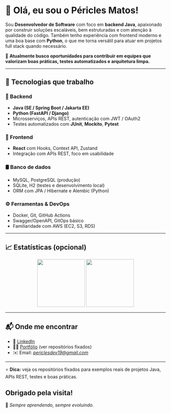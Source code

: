 # 👋 Olá, eu sou o Péricles Matos!

Sou **Desenvolvedor de Software** com foco em **backend Java**, apaixonado por construir soluções escaláveis, bem estruturadas e com atenção à qualidade do código. Também tenho experiência com frontend moderno e uma boa base com **Python**, o que me torna versátil para atuar em projetos full stack quando necessário.

🎯 **Atualmente busco oportunidades para contribuir em equipes que valorizam boas práticas, testes automatizados e arquitetura limpa.**

---

## 🚀 Tecnologias que trabalho

### 🧠 Backend
- **Java (SE / Spring Boot / Jakarta EE)**
- **Python (FastAPI / Django)**
- Microsserviços, APIs REST, autenticação com JWT / OAuth2
- Testes automatizados com **JUnit**, **Mockito**, **Pytest**

### 🎨 Frontend
- **React** com Hooks, Context API, Zustand
- Integração com APIs REST, foco em usabilidade

### 🛢️ Banco de dados
- MySQL, PostgreSQL (produção)
- SQLite, H2 (testes e desenvolvimento local)
- ORM com JPA / Hibernate e Alembic (Python)

### ⚙️ Ferramentas & DevOps
- Docker, Git, GitHub Actions
- Swagger/OpenAPI, GitOps básico
- Familiaridade com AWS (EC2, S3, RDS)

---

## 📈 Estatísticas (opcional)

<!-- GitHub stats (você pode ajustar os temas) -->
<p align="center">
  <img height="150em" src="https://github-readme-stats.vercel.app/api?username=pericles-matos&show_icons=true&theme=github_dark&hide=prs&count_private=true"/>
  <img height="150em" src="https://github-readme-stats.vercel.app/api/top-langs/?username=pericles-matos&layout=compact&langs_count=6&theme=github_dark&hide=html&exclude_repo=repo-antigo"/>
</p>

---

## 📬 Onde me encontrar
- 💼 [LinkedIn](https://www.linkedin.com/in/pericles-matos)
- 🧑‍💻 [Portfólio](https://github.com/pericles-matos) (ver repositórios fixados)
- ✉️ Email: *periclesdev19@gmail.com*

---

⭐ **Dica:** veja os repositórios fixados para exemplos reais de projetos Java, APIs REST, testes e boas práticas.

Obrigado pela visita!
---

🧠 _Sempre aprendendo, sempre evoluindo._
